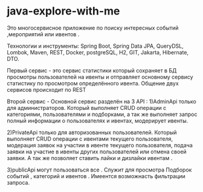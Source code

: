# java-explore-with-me

Это многосервисное приложение по поиску интересных событий ,мероприятий или ивентов .

Технологии и инструменты:
Spring Boot, Spring Data JPA, QueryDSL, Lombok, Maven, REST, Docker, postgreSQL, H2, GIT, Jakarta, Hibernate, DTO.

Первый сервис - это сервис статистики который сохраняет в БД просмотры пользователей на ивенты и отправляет основному
сервису статистику по просмотром определённого ивента. Oбщение двух сервисов происходит по REST

Второй сервис - Основной сервис разделён на 3 API :
1)AdminApi только для администраторов. Который выполняет CRUD операции с категориями, пользователями и подборками, а так же
выполняет запрос полный информации о пользователях и ивентах, модерирует ивенты.

2)PrivateApi только для авторизованных пользователей. Который выполняет CRUD операции с ивентами текущего пользователя,
модерация заявок на участии в ивенте текущего пользователя, подача заявки на участие в ивенты других пользователей или
отмена своей заявки. А так же позволяет ставить лайки и дизлайки ивентам .

3)publicApi могут пользоваться все . Служит для просмотра Подборок событий , категорий и ивентов .
Имеентся возможнасть фильтрации запроса.